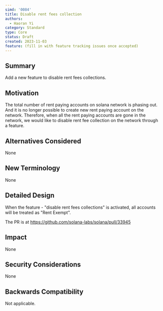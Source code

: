 ```yaml
---
simd: '0084'
title: Disable rent fees collection 
authors:
  - Haoran Yi   
category: Standard
type: Core
status: Draft
created: 2023-11-03
feature: (fill in with feature tracking issues once accepted)
---
```


## Summary

Add a new feature to disable rent fees collections. 

## Motivation

The total number of rent paying accounts on solana network is phasing out. And
it is no longer possible to create new rent paying account on the network.
Therefore, when all the rent paying accounts are gone in the network, we would
like to disable rent fee collection on the network through a feature. 


## Alternatives Considered

None

## New Terminology

None

## Detailed Design

When the feature - "disable rent fees collections" is activated, all accounts
will be treated as "Rent Exempt".

The PR is at https://github.com/solana-labs/solana/pull/33945

## Impact

None

## Security Considerations

None

## Backwards Compatibility

Not applicable.
